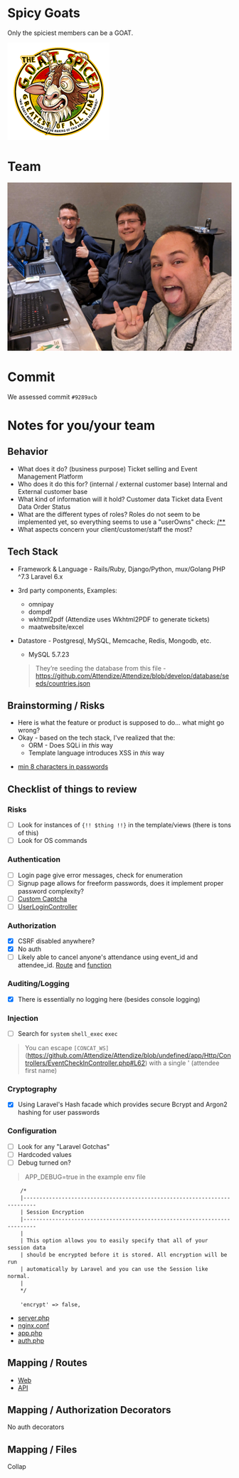 # Spicy Goats

Only the spiciest members can be a GOAT.

![Spicy Goats](image.png)

# Team

![Spicy Team](PXL_20230413_210609882.MP.jpg)


# Commit
We assessed commit `#9289acb`

# Notes for you/your team
## Behavior
* What does it do? (business purpose)
Ticket selling and Event Management Platform
* Who does it do this for? (internal / external customer base)
Internal and External customer base
* What kind of information will it hold?
Customer data
Ticket data
Event Data
Order Status
* What are the different types of roles?
Roles do not seem to be implemented yet, so everything seems to use a "userOwns" check: [/**](https://github.com/Attendize/Attendize/blob/9289acbab1583898fd85aeee66c7b613d8971deb/app/Attendize/Utils.php#L81-L87)
* What aspects concern your client/customer/staff the most?
## Tech Stack
* Framework & Language - Rails/Ruby, Django/Python, mux/Golang
PHP ^7.3
Laravel 6.x
* 3rd party components, Examples:
  - omnipay
  - dompdf
  - wkhtml2pdf (Attendize uses Wkhtml2PDF to generate tickets)
  - maatwebsite/excel
  
* Datastore - Postgresql, MySQL, Memcache, Redis, Mongodb, etc.
  - MySQL 5.7.23
  >They’re seeding the database from this file - https://github.com/Attendize/Attendize/blob/develop/database/seeds/countries.json
  
## Brainstorming / Risks
* Here is what the feature or product is supposed to do... what might go wrong?
* Okay - based on the tech stack, I've realized that the:
  * ORM - Does SQLi in _this_ way
  * Template language introduces XSS in _this_ way
- [min 8 characters in passwords](https://github.com/Attendize/Attendize/blob/develop/app/Http/Controllers/UserSignupController.php#L57)
## Checklist of things to review
### Risks
- [ ] Look for instances of `{!! $thing !!}` in the template/views (there is tons of this)
- [ ] Look for OS commands
### Authentication
- [ ] Login page give error messages, check for enumeration
- [ ] Signup page allows for freeform passwords, does it implement proper password complexity?
- [ ] [Custom Captcha](https://github.com/Attendize/Attendize/blob/develop/app/Services/Captcha/Factory.php)
- [ ] [UserLoginController](https://github.com/Attendize/Attendize/blob/develop/app/Http/Controllers/UserLoginController.php)
### Authorization
- [X] CSRF disabled anywhere?
- [X] No auth
- [ ] Likely able to cancel anyone's attendance using event_id and attendee_id. [Route](https://github.com/Attendize/Attendize/blob/9289acbab1583898fd85aeee66c7b613d8971deb/routes/web.php#L452-L454) and [function](https://github.com/Attendize/Attendize/blob/9289acbab1583898fd85aeee66c7b613d8971deb/app/Http/Controllers/EventAttendeesController.php#L569) 
### Auditing/Logging
- [X] There is essentially no logging here (besides console logging)
### Injection
- [ ] Search for `system` `shell_exec` `exec`
> You can escape `[CONCAT_WS]`(https://github.com/Attendize/Attendize/blob/undefined/app/Http/Controllers/EventCheckInController.php#L62) with a single ' (attendee first name)
### Cryptography
- [X] Using Laravel's Hash facade which provides secure Bcrypt and Argon2 hashing for user passwords
### Configuration
- [ ] Look for any "Laravel Gotchas"
- [ ] Hardcoded values
- [ ] Debug turned on?
>APP_DEBUG=true in the example env file

```
    /*
    |--------------------------------------------------------------------------
    | Session Encryption
    |--------------------------------------------------------------------------
    |
    | This option allows you to easily specify that all of your session data
    | should be encrypted before it is stored. All encryption will be run
    | automatically by Laravel and you can use the Session like normal.
    |
    */

    'encrypt' => false,
```

- [server.php](https://github.com/Attendize/Attendize/blob/develop/server.php)
- [nginx.conf](https://github.com/Attendize/Attendize/blob/develop/nginx.conf)
- [app.php](https://github.com/Attendize/Attendize/blob/develop/config/app.php)
- [auth.php](https://github.com/Attendize/Attendize/blob/develop/config/auth.php)
## Mapping / Routes
- [Web](https://github.com/Attendize/Attendize/blob/develop/routes/web.php)
- [API](https://github.com/Attendize/Attendize/blob/develop/routes/api.php)
## Mapping / Authorization Decorators
No auth decorators
## Mapping / Files

Collap
